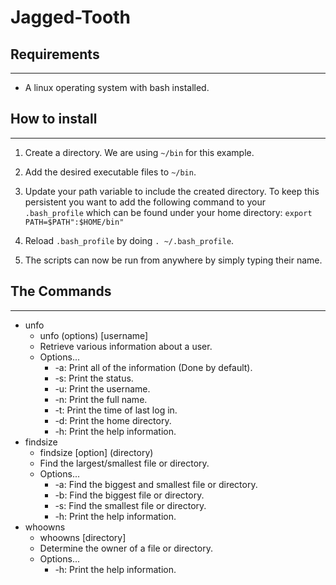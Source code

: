 # Jagged-Tooth

## Requirements
----
* A linux operating system with bash installed.

## How to install
----
1. Create a directory. We are using `~/bin` for this example.

1. Add the desired executable files to `~/bin`.

1. Update your path variable to include the created directory. To keep this persistent you want to add the following command to your `.bash_profile` which can be found under your home directory:
`export PATH=$PATH":$HOME/bin"`

1. Reload `.bash_profile` by doing `. ~/.bash_profile`.

1. The scripts can now be run from anywhere by simply typing their name.

## The Commands
----
* unfo
  * unfo (options) [username]
  * Retrieve various information about a user.
  * Options...
    * -a: Print all of the information (Done by default).
    * -s: Print the status.
    * -u: Print the username.
    * -n: Print the full name.
    * -t: Print the time of last log in.
    * -d: Print the home directory.
    * -h: Print the help information.
* findsize
  * findsize [option] \(directory)
  * Find the largest/smallest file or directory.
  * Options...
    * -a: Find the biggest and smallest file or directory.
    * -b: Find the biggest file or directory.
    * -s: Find the smallest file or directory.
    * -h: Print the help information.
* whoowns
  * whoowns [directory]
  * Determine the owner of a file or directory.
  * Options...
    * -h: Print the help information.
